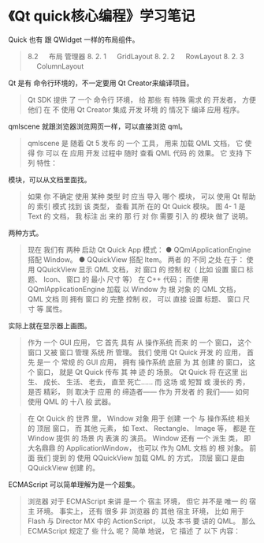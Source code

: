 # 《Qt quick核心编程》学习笔记

Quick 也有 跟 QWidget 一样的布局组件。

> 8.2 　 布局 管理器 8. 2. 1 　 GridLayout 8. 2. 2 　 RowLayout 8. 2. 3 　 ColumnLayout



Qt 是有 命令行环境的，不一定要用 Qt Creator来编译项目。

> Qt SDK 提供 了 一个 命令行 环境， 给 那些 有 特殊 需求 的 开发者， 方便 他们 在 不 使用 Qt Creator 集成 开发 环境 的 情况下 编译 应用 程序。
>



qmlscene 就跟浏览器浏览网页一样，可以直接浏览 qml。

> qmlscene 是 随着 Qt 5 发布 的 一个 工具， 用来 加载 QML 文档， 它 使得 你 可以 在 应用 开发 过程中 随时 查看 QML 代码 的 效果。 它 支持 下列 特性：
>



模块，可以从文档里面找。

>  如果 你 不确定 使用 某种 类型 时 应当 导入 哪个 模块， 可以 使用 Qt 帮助 的 索引 模式 找到 该 类型， 查看 其所 在的 Qt Quick 模块。 图 4- 1 是 Text 的 文档， 我 标注 出 来的 那 行 对 你 需要 引入 的 模块 做了 说明。
>



两种方式。

> 现在 我们有 两种 启动 Qt Quick App 模式： ● QQmlApplicationEngine 搭配 Window。 ● QQuickView 搭配 Item。 两者 的 不同 之处 在于： 使用 QQuickView 显示 QML 文档， 对 窗口 的 控制 权（ 比如 设置 窗口 标题、 Icon、 窗口 的 最小 尺寸 等） 在 C++ 代码； 而使 用 QQmlApplicationEngine 加载 以 Window 为 根 对象 的 QML 文档， QML 文档 则 拥有 窗口 的 完整 控制 权， 可以 直接 设置 标题、 窗口 尺寸 等 属性。
>



实际上就在显示器上画图。

> 作为 一个 GUI 应用， 它 首先 具有 从 操作系统 而来 的 一个 窗口， 这个 窗口 又被 窗口 管理 系统 所 管理。 我们 使用 Qt Quick 开发 的 应用， 首先 是一 个 常规 的 GUI 应用， 拥有 操作系统 底层 为 其 创建 的 窗口， 这个 窗口， 就是 Qt Quick 传布 其 神 迹 的 场景。 Qt Quick 将 在这里 出生、 成长、 生活、 老去， 直至 死亡…… 而 这场 或 短暂 或 漫长的 秀， 是否 精彩， 则 取决于 应用 的 缔造者—— 作为 开发者 的 我们—— 如何 使用 QML 的 十八 般 武器。
>



> 在 Qt Quick 的 世界 里， Window 对象 用于 创建 一个 与 操作系统 相关 的 顶层 窗口， 而 其他 元素， 如 Text、 Rectangle、 Image 等， 都是 在 Window 提供 的 场景 内 表演 的 演员。 Window 还有 一个 派生 类， 即 大名鼎鼎 的 ApplicationWindow， 也可以 作为 QML 文档 的 根 对象。 前面 我们 提到 的 使用 QQuickView 加载 QML 的 方式， 顶层 窗口 是由 QQuickView 创建 的。



ECMAScript 可以简单理解为是一个超集。

> 浏览器 对于 ECMAScript 来讲 是一 个 宿主 环境， 但它 并不是 唯一 的 宿主 环境。 事实上， 还有 很多 非 浏览器 的 其他 宿主 环境， 比如 用于 Flash 与 Director MX 中的 ActionScript， 以及 本书 要 讲的 QML。 那么 ECMAScript 规定了 些 什么 呢？ 简单 地说， 它 描述 了 以下 内容：
>
